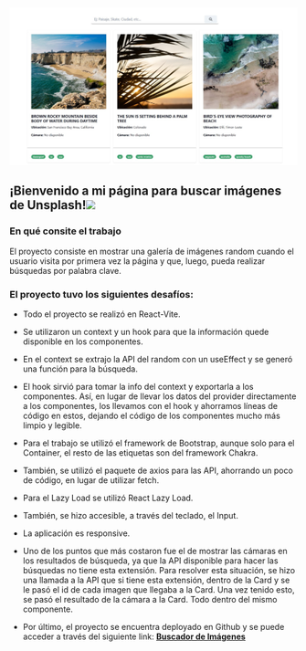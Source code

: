 ![Banner](src/assets/captura_buscador.jpg)


<!-- Mensaje de bienvenida -->
<h2>¡Bienvenido a mi página para buscar imágenes de Unsplash!<img src="https://media.giphy.com/media/hvRJCLFzcasrR4ia7z/giphy.gif" width="25px"></h2>

<h3>En qué consite el trabajo</h3>

<!-- Sobre el proyecto -->
<p>
El proyecto consiste en mostrar una galería de imágenes random cuando el usuario visita por primera vez la página y que, luego, pueda realizar búsquedas por palabra clave.
</p>


<!-- Puntos importantes -->
<h3>El proyecto tuvo los siguientes desafíos:</h3>

- Todo el proyecto se realizó en React-Vite.

- Se utilizaron un context y un hook para que la información quede disponible en los componentes.

- En el context se extrajo la API del random con un useEffect y se generó una función para la búsqueda. 

- El hook sirvió para tomar la info del context y exportarla a los componentes. Así, en lugar de llevar los datos del provider directamente a los componentes, los llevamos con el hook y ahorramos líneas de código en estos, dejando el código de los componentes mucho más limpio y legible.

- Para el trabajo se utilizó el framework de Bootstrap, aunque solo para el Container, el resto de las etiquetas son del framework Chakra.

- También, se utilizó el paquete de axios para las API, ahorrando un poco de código, en lugar de utilizar fetch.

- Para el Lazy Load se utilizó React Lazy Load.

- También, se hizo accesible, a través del teclado, el Input.

- La aplicación es responsive.

- Uno de los puntos que más costaron fue el de mostrar las cámaras en los resultados de búsqueda, ya que la API disponible para hacer las búsquedas no tiene esta extensión. Para resolver esta situación, se hizo una llamada a la API que si tiene esta extensión, dentro de la Card y se le pasó el id de cada imagen que llegaba a la Card. Una vez tenido esto, se pasó el resultado de la cámara a la Card. Todo dentro del mismo componente.

- Por último, el proyecto se encuentra deployado en Github y se puede acceder a través del siguiente link: **[Buscador de Imágenes](https://agusmachado.github.io/buscadorimagenesdos/)**